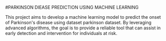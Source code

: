 #PARKINSON DIEASE PREDICTION USING MACHINE LEARNING 

This project aims to develop a machine learning model to predict the onset of Parkinson's disease using dataset parkinson dataset. By leveraging advanced algorithms, the goal is to provide a reliable tool that can assist in early detection and intervention for individuals at risk.
